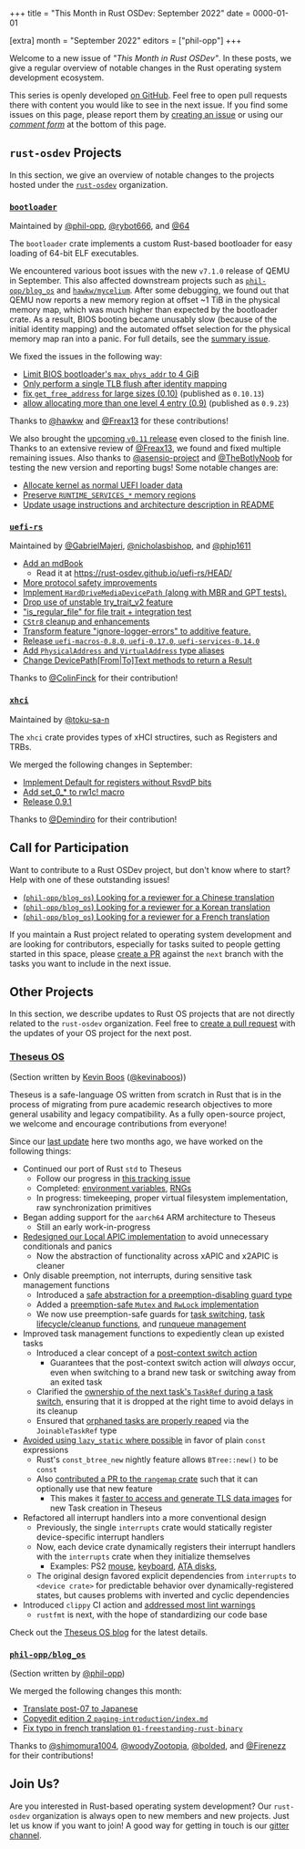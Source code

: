 +++
title = "This Month in Rust OSDev: September 2022"
date = 0000-01-01

[extra]
month = "September 2022"
editors = ["phil-opp"]
+++

Welcome to a new issue of _"This Month in Rust OSDev"_. In these posts, we give a regular overview of notable changes in the Rust operating system development ecosystem.

<!-- more -->

This series is openly developed [on GitHub](https://github.com/rust-osdev/homepage/). Feel free to open pull requests there with content you would like to see in the next issue. If you find some issues on this page, please report them by [creating an issue](https://github.com/rust-osdev/homepage/issues/new) or using our [_comment form_](#comment-form) at the bottom of this page.

<!--
    This is a draft for the upcoming "This Month in Rust OSDev (September 2022)" post.
    Feel free to create pull requests against the `next` branch to add your
    content here.
    Please take a look at the past posts on https://rust-osdev.com/ to see the
    general structure of these posts.
-->

## `rust-osdev` Projects

In this section, we give an overview of notable changes to the projects hosted under the [`rust-osdev`] organization.

[`rust-osdev`]: https://github.com/rust-osdev/about

<!--
    Please use the following template:

    ### [`repo_name`](https://github.com/rust-osdev/repo_name)
    <span class="maintainers">Maintained by [@maintainer_1](https://github.com/maintainer_1)</span>

    The `repo_name` crate ...<<short introduction>>...

    We merged the following changes this month:
    <<changelog, either in list or text form>>
-->

### [`bootloader`](https://github.com/rust-osdev/bootloader)

<span class="maintainers">Maintained by [@phil-opp](https://github.com/phil-opp), [@rybot666](https://github.com/rybot666), and [@64](https://github.com/64)</span>

The `bootloader` crate implements a custom Rust-based bootloader for easy loading of 64-bit ELF executables.

We encountered various boot issues with the new `v7.1.0` release of QEMU in September. This also affected downstream projects such as [`phil-opp/blog_os`](https://github.com/phil-opp/blog_os/issues/1138) and [`hawkw/mycelium`](https://github.com/hawkw/mycelium/issues/321). After some debugging, we found out that QEMU now reports a new memory region at offset ~1 TiB in the physical memory map, which was much higher than expected by the bootloader crate. As a result, BIOS booting became unusably slow (because of the initial identity mapping) and the automated offset selection for the physical memory map ran into a panic. For full details, see the [summary issue](https://github.com/rust-osdev/bootloader/issues/259).

We fixed the issues in the following way:

- [Limit BIOS bootloader's `max_phys_addr` to 4 GiB](https://github.com/rust-osdev/bootloader/pull/260)
- [Only perform a single TLB flush after identity mapping](https://github.com/rust-osdev/bootloader/pull/265)
- [fix `get_free_address` for large sizes (0.10)](https://github.com/rust-osdev/bootloader/pull/263) <span class="gray">(published as `0.10.13`)
- [allow allocating more than one level 4 entry (0.9)](https://github.com/rust-osdev/bootloader/pull/264)  <span class="gray">(published as `0.9.23`)

Thanks to [@hawkw](https://github.com/hawkw) and [@Freax13](https://github.com/Freax13) for these contributions!

We also brought the [upcoming `v0.11` release](https://github.com/rust-osdev/bootloader/pull/232) even closed to the finish line. Thanks to an extensive review of [@Freax13](https://github.com/Freax13), we found and fixed multiple remaining issues. Also thanks to [@asensio-project](https://github.com/asensio-project) and [@TheBotlyNoob](https://github.com/TheBotlyNoob) for testing the new version and reporting bugs! Some notable changes are:

- [Allocate kernel as normal UEFI loader data](https://github.com/rust-osdev/bootloader/commit/08e4b5829bf5882d9d396e641e32b65de72704b2)
- [Preserve `RUNTIME_SERVICES_*` memory regions](https://github.com/rust-osdev/bootloader/commit/667e57f552e214f9c19848306e03b00d91a8114f)
- [Update usage instructions and architecture description in README](https://github.com/rust-osdev/bootloader/commit/454f70740df13107d4748d63b1d646f176f6fa62)


### [`uefi-rs`](https://github.com/rust-osdev/uefi-rs)

<span class="maintainers">Maintained by [@GabrielMajeri](https://github.com/GabrielMajeri), [@nicholasbishop](https://github.com/nicholasbishop), and [@phip1611](https://github.com/phip1611)</span>

- [Add an mdBook](https://github.com/rust-osdev/uefi-rs/pull/515)
  - Read it at <https://rust-osdev.github.io/uefi-rs/HEAD/>
- [More protocol safety improvements](https://github.com/rust-osdev/uefi-rs/pull/478)
- [Implement `HardDriveMediaDevicePath` (along with MBR and GPT tests). ](https://github.com/rust-osdev/uefi-rs/pull/497)
- [Drop use of unstable try_trait_v2 feature](https://github.com/rust-osdev/uefi-rs/pull/479)
- ["is_regular_file" for file trait + integration test](https://github.com/rust-osdev/uefi-rs/pull/475)
- [`CStr8` cleanup and enhancements](https://github.com/rust-osdev/uefi-rs/pull/506)
- [Transform feature "ignore-logger-errors" to additive feature.](https://github.com/rust-osdev/uefi-rs/pull/476)
- [Release `uefi-macros-0.8.0`, `uefi-0.17.0`, `uefi-services-0.14.0`](https://github.com/rust-osdev/uefi-rs/pull/513)
- [Add `PhysicalAddress` and `VirtualAddress` type aliases](https://github.com/rust-osdev/uefi-rs/pull/518)
- [Change DevicePath[From|To]Text methods to return a Result](https://github.com/rust-osdev/uefi-rs/pull/514)

<!--
- [`is_media_preset` -> `is_media_present` in `BlockIOMedia`](https://github.com/rust-osdev/uefi-rs/pull/495)
- [Update changelog](https://github.com/rust-osdev/uefi-rs/pull/499)
- [Add rust-toolchain.toml and pin to a working nightly](https://github.com/rust-osdev/uefi-rs/pull/502)
- [Create `pull_request_template.md`](https://github.com/rust-osdev/uefi-rs/pull/503)
- [Update changelog for uefi-macros](https://github.com/rust-osdev/uefi-rs/pull/505)
- [Temporarily revert use of `core::ffi::CStr`](https://github.com/rust-osdev/uefi-rs/pull/509)
- [Update uefi changelog](https://github.com/rust-osdev/uefi-rs/pull/512)
- [ci: Test the build on an old nightly](https://github.com/rust-osdev/uefi-rs/pull/517)
- [Switch the toolchain back to latest nightly](https://github.com/rust-osdev/uefi-rs/pull/516)
- [Update clap requirement from 3.2.1 to 4.0.4](https://github.com/rust-osdev/uefi-rs/pull/521)

-->

Thanks to [@ColinFinck](https://github.com/ColinFinck) for their contribution!


### [`xhci`](https://github.com/rust-osdev/xhci)

<span class="maintainers">Maintained by [@toku-sa-n](https://github.com/toku-sa-n)</span>

The `xhci` crate provides types of xHCI structires, such as Registers and TRBs.

We merged the following changes in September:

- [Implement Default for registers without RsvdP bits](https://github.com/rust-osdev/xhci/pull/147)
- [Add set_0_* to rw1c! macro](https://github.com/rust-osdev/xhci/pull/148)
- [Release 0.9.1](https://github.com/rust-osdev/xhci/pull/149)

Thanks to [@Demindiro](https://github.com/Demindiro) for their contribution!

## Call for Participation

Want to contribute to a Rust OSDev project, but don't know where to start? Help with one of these outstanding issues!

<!--
    Please use the following template for adding items:
    - [(`repo_name`) Issue Description](https://example.com/link-to-issue)
-->

- [(`phil-opp/blog_os`) Looking for a reviewer for a Chinese translation](https://github.com/phil-opp/blog_os/pull/1131#issuecomment-1251963782)
- [(`phil-opp/blog_os`) Looking for a reviewer for a Korean translation](https://github.com/phil-opp/blog_os/pull/1135#issuecomment-1264665246)
- [(`phil-opp/blog_os`) Looking for a reviewer for a French translation](https://github.com/phil-opp/blog_os/pull/1144)

If you maintain a Rust project related to operating system development and are looking for contributors, especially for tasks suited to people getting started in this space, please [create a PR](https://github.com/rust-osdev/homepage/pulls) against the `next` branch with the tasks you want to include in the next issue.

## Other Projects

In this section, we describe updates to Rust OS projects that are not directly related to the `rust-osdev` organization. Feel free to [create a pull request](https://github.com/rust-osdev/homepage/pulls) with the updates of your OS project for the next post.

<!--
    Please use the following template:

    ### [`owner_name/repo_name`](https://github.com/rust-osdev/owner_name/repo_name)
    <span class="maintainers">(Section written by [@your_github_name](https://github.com/your_github_name))</span>

    ...<<your project updates>>...
-->

### [Theseus OS](https://github.com/theseus-os/Theseus)

<span class="maintainers">(Section written by [Kevin Boos](https://www.theseus-os.com/kevinaboos/) ([@kevinaboos](https://github.com/kevinaboos)))</span>

Theseus is a safe-language OS written from scratch in Rust that is in the process of migrating from pure academic research objectives to more general usability and legacy compatibility.
As a fully open-source project, we welcome and encourage contributions from everyone!

Since our [last update](https://rust-osdev.com/this-month/2022-07/index.html#theseus-os) here two months ago, we have worked on the following things:
* Continued our port of Rust `std` to Theseus
    * Follow our progress in [this tracking issue](https://github.com/theseus-os/rust/issues/12)
    * Completed: [environment variables](https://github.com/theseus-os/Theseus/pull/581), [RNGs](https://github.com/theseus-os/Theseus/pull/582) 
    * In progress: timekeeping, proper virtual filesystem implementation, raw synchronization primitives
* Began adding support for the `aarch64` ARM architecture to Theseus
    * Still an early work-in-progress
* [Redesigned our Local APIC implementation](https://github.com/theseus-os/Theseus/pull/592) to avoid unnecessary conditionals and panics
    * Now the abstraction of functionality across xAPIC and x2APIC is cleaner
* Only disable preemption, not interrupts, during sensitive task management functions
    * Introduced a [safe abstraction for a preemption-disabling guard type](https://github.com/theseus-os/Theseus/pull/595)
    * Added a [preemption-safe `Mutex` and `RwLock` implementation](https://github.com/theseus-os/Theseus/pull/627)
    * We now use preemption-safe guards for [task switching](https://github.com/theseus-os/Theseus/pull/603), [task lifecycle/cleanup functions](https://github.com/theseus-os/Theseus/pull/616), and [runqueue management](https://github.com/theseus-os/Theseus/pull/629)
* Improved task management functions to expediently clean up existed tasks
    * Introduced a clear concept of a [post-context switch action](https://github.com/theseus-os/Theseus/pull/600)
        * Guarantees that the post-context switch action will *always* occur, even when switching to a brand new task or switching away from an exited task
    * Clarified the [ownership of the next task's `TaskRef` during a task switch](https://github.com/theseus-os/Theseus/pull/630), ensuring that it is dropped at the right time to avoid delays in its cleanup
    * Ensured that [orphaned tasks are properly reaped](https://github.com/theseus-os/Theseus/pull/614) via the `JoinableTaskRef` type
* [Avoided using `lazy_static` where possible](https://github.com/theseus-os/Theseus/pull/605) in favor of plain `const` expressions
    * Rust's `const_btree_new` nightly feature allows `BTree::new()` to be `const`
    * Also [contributed a PR to the `rangemap` crate](https://github.com/jeffparsons/rangemap/pull/52) such that it can optionally use that new feature
        * This makes it [faster to access and generate TLS data images](https://github.com/theseus-os/Theseus/pull/606) for new Task creation in Theseus
* Refactored all interrupt handlers into a more conventional design
    * Previously, the single `interrupts` crate would statically register device-specific interrupt handlers
    * Now, each device crate dynamically registers their interrupt handlers with the `interrupts` crate when they initialize themselves
        * Examples: PS2 [mouse](https://github.com/theseus-os/Theseus/commit/5423124bd54003c015ec66b68c797d1a7686b550), [keyboard](https://github.com/theseus-os/Theseus/commit/0bebdc1c9a2e058ed50f09313968a6eaf1b4fec2), [ATA disks](https://github.com/theseus-os/Theseus/pull/611), 
    * The original design favored explicit dependencies from `interrupts` to `<device crate>` for predictable behavior over dynamically-registered states, but causes problems with inverted and cyclic dependencies
* Introduced `clippy` CI action and [addressed most lint warnings](https://github.com/theseus-os/Theseus/issues/526)
    * `rustfmt` is next, with the hope of standardizing our code base


Check out the [Theseus OS blog](https://www.theseus-os.com/) for the latest details.

### [`phil-opp/blog_os`](https://github.com/phil-opp/blog_os)

<span class="maintainers">(Section written by [@phil-opp](https://github.com/phil-opp))</span>

We merged the following changes this month:

- [Translate post-07 to Japanese](https://github.com/phil-opp/blog_os/pull/1141)
- [Copyedit edition 2 `paging-introduction/index.md`](https://github.com/phil-opp/blog_os/pull/1129)
- [Fix typo in french translation `01-freestanding-rust-binary`](https://github.com/phil-opp/blog_os/pull/1142)

Thanks to [@shimomura1004](https://github.com/shimomura1004), [@woodyZootopia](https://github.com/woodyZootopia), [@bolded](https://github.com/bolded), and [@Firenezz](https://github.com/Firenezz) for their contributions!

## Join Us?

Are you interested in Rust-based operating system development? Our `rust-osdev` organization is always open to new members and new projects. Just let us know if you want to join! A good way for getting in touch is our [gitter channel](https://gitter.im/rust-osdev/Lobby).



<!--
TODO: Update publication date
-->
